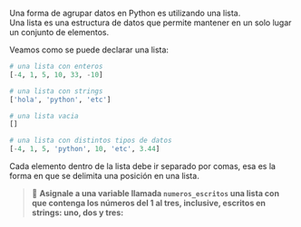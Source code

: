Una forma de agrupar datos en Python es utilizando una lista. <br>
Una lista es una estructura de datos que permite mantener en un solo lugar un conjunto de elementos.

Veamos como se puede declarar una lista:

``` python
# una lista con enteros
[-4, 1, 5, 10, 33, -10]

# una lista con strings
['hola', 'python', 'etc']

# una lista vacia
[]

# una lista con distintos tipos de datos
[-4, 1, 5, 'python', 10, 'etc', 3.44]
```

Cada elemento dentro de la lista debe ir separado por comas, esa es la forma en que se delimita una posición en una lista.

> :memo: **Asignale a una variable llamada `numeros_escritos` una lista con que contenga los números del 1 al tres, inclusive, escritos en strings: uno, dos y tres:**
